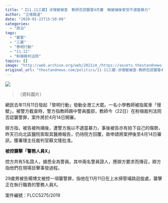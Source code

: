 ```yaml
---
title: "【11.11三罷】涉慢駛被查　教師否認襲警4月審　稱被捕後曾受不適當暴力"
author: "立場報道"
date: "2020-01-22T15:50:00"
categories:
  - "政治"
tags:
  - "襲警"
  - "三罷"
  - "黎明行動"
  - "11.11"
  - "粉嶺裁判法院"
topics: []
image: "http://web.archive.org/web/2021im_/https://assets.thestandnews.com/media/photos/fan1_87qks.png"
original_url: "thestandnews.com/politics/11-11三罷-涉慢駛被查-教師否認襲警4月審-稱被捕後曾受不適當暴力"
---
```

![](http://web.archive.org/web/2021im_/https://assets.thestandnews.com/media/photos/fan1_87qks.png)
> （資料圖片）

網民去年11月11日發起「黎明行動」發動全港三大罷。一名小學教師被指駕車「慢駛」，被警方截查時，警方指教師踢中警員腹部，教師今（22日）在粉嶺裁判法院否認襲警罪，案件將於4月14日開審。

辯方指，被告被拘捕後，遭警方施以不適當暴力，事後被告亦有拍下自己的傷勢，昨天已向北區醫院索取其醫療報告，仍待院方回覆，故申請將案押後至4月14日審訊，獲署理主任裁判官蘇文隆批准。

**被控襲擊「警務人員X」**

控方共有5名證人，據悉全為警員。其中兩名警員證人，應辯方要求而傳召，辯方指他們在現場目擊事發過程。

29歲男被告楊博文被控一項襲警罪，指他在11月11日在上水掃管埔路迴旋處，襲擊正在執行職責的警務人員X。

案件編號：FLCC5275/2019